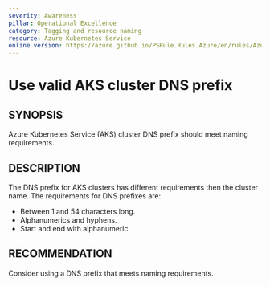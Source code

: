 ```yaml
---
severity: Awareness
pillar: Operational Excellence
category: Tagging and resource naming
resource: Azure Kubernetes Service
online version: https://azure.github.io/PSRule.Rules.Azure/en/rules/Azure.AKS.DNSPrefix/
---
```


# Use valid AKS cluster DNS prefix

## SYNOPSIS

Azure Kubernetes Service (AKS) cluster DNS prefix should meet naming requirements.

## DESCRIPTION

The DNS prefix for AKS clusters has different requirements then the cluster name.
The requirements for DNS prefixes are:

- Between 1 and 54 characters long.
- Alphanumerics and hyphens.
- Start and end with alphanumeric.

## RECOMMENDATION

Consider using a DNS prefix that meets naming requirements.
